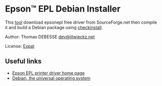 Epson™ EPL Debian Installer
==========================

This [tool](build.sh) download epsonepl free driver from SourceForge.net then compile it and build a Debian package using [checkinstall](http://asic-linux.com.mx/~izto/checkinstall/).

Author: Thomas DEBESSE <dev@illwieckz.net>

License: [Expat](LICENSE.md)

Useful links
------------

* [Epson EPL printer driver home page](http://epsonepl.sourceforge.net/)
* [Debian, the universal operating system](https://www.debian.org/)
